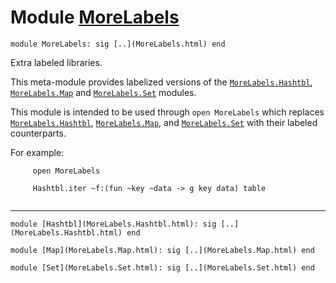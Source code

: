 # Module [MoreLabels](type_MoreLabels.html)


```
module MoreLabels: sig [..](MoreLabels.html) end
```


Extra labeled libraries.


This meta-module provides labelized versions of the [`MoreLabels.Hashtbl`](MoreLabels.Hashtbl.html), [`MoreLabels.Map`](MoreLabels.Map.html) and
 [`MoreLabels.Set`](MoreLabels.Set.html) modules.


This module is intended to be used through `open MoreLabels` which replaces
 [`MoreLabels.Hashtbl`](MoreLabels.Hashtbl.html), [`MoreLabels.Map`](MoreLabels.Map.html), and [`MoreLabels.Set`](MoreLabels.Set.html) with their labeled counterparts.


For example:



```
     open MoreLabels

     Hashtbl.iter ~f:(fun ~key ~data -> g key data) table
   
```



---


```
module [Hashtbl](MoreLabels.Hashtbl.html): sig [..](MoreLabels.Hashtbl.html) end
```

```
module [Map](MoreLabels.Map.html): sig [..](MoreLabels.Map.html) end
```

```
module [Set](MoreLabels.Set.html): sig [..](MoreLabels.Set.html) end
```
